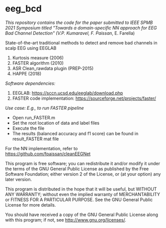 # eeg_bcd

**This repository contains the code for the paper submitted to IEEE SPMB 2021 Symposium titled "Towards a domain-specific NN approach for EEG Bad Channel Detection" (V.P. Kumaravel*, F. Paissan*, E. Farella)

State-of-the-art traditional methods to detect and remove bad channels in scalp EEG using EEGLAB

1) Kurtosis measure (2006)
2) FASTER algorithm (2010)
3) ASR Clean_rawdata plugin (PREP-2015)
4) HAPPE (2018)

_Software dependencies:_
1) EEGLAB: https://sccn.ucsd.edu/eeglab/download.php
2) FASTER code implementation: https://sourceforge.net/projects/faster/

_Use case: E.g., to run FASTER pipeline_

* Open run_FASTER.m
* Set the root location of data and label files
* Execute the file
* The results (balanced accuracy and f1 score) can be found in result_FASTER mat file


For the NN implementation, refer to https://github.com/fpaissan/cleanEEGNet

This program is free software; you can redistribute it and/or modify it under the terms of the GNU General Public License as published by the Free Software Foundation; either version 2 of the License, or (at your option) any later version.

This program is distributed in the hope that it will be useful, but WITHOUT ANY WARRANTY; without even the implied warranty of MERCHANTABILITY or FITNESS FOR A PARTICULAR PURPOSE. See the GNU General Public License for more details.

You should have received a copy of the GNU General Public License along with this program; if not, see http://www.gnu.org/licenses/.
